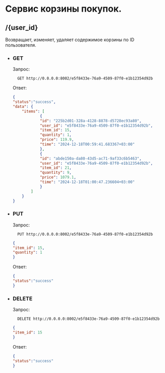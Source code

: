 # Сервис корзины покупок.

## **/{user_id}**

Возвращает, изменяет, удаляет содержимое корзины по ID пользователя.
- ### GET

    Запрос:

        GET http://0.0.0.0:8002/e5f8433e-76a9-4509-87f0-e1b12354d92b
        

    Ответ:
    ```json
    {
    "status":"success",
    "data": {
        "items": [
                {
                "id": "225b2d01-328a-4128-8878-d5728ec93a80", 
                "user_id": "e5f8433e-76a9-4509-87f0-e1b12354d92b", 
                "item_id": 15, 
                "quantity": 1, 
                "price": 119.9, 
                "time": "2024-12-18T00:59:41.683367+03:00"
                }, 
                {
                "id": "abde150a-da80-43d5-ac71-9af33c6b5463", 
                "user_id": "e5f8433e-76a9-4509-87f0-e1b12354d92b", 
                "item_id": 21, 
                "quantity": 9, 
                "price": 1079.1, 
                "time": "2024-12-18T01:00:47.236604+03:00"
                }
            ]
        }
    }
    ```

- ### PUT

    Запрос:

        PUT http://0.0.0.0:8002/e5f8433e-76a9-4509-87f0-e1b12354d92b

    ```json
    {
    "item_id": 15, 
    "quantity": 1 
    }
    ```


    Ответ:
    ```json
    {
    "status":"success"
    }
    ```

- ### DELETE

    Запрос:

        DELETE http://0.0.0.0:8002/e5f8433e-76a9-4509-87f0-e1b12354d92b

    ```json
    {
    "item_id": 15
    }
    ```


    Ответ:
    ```json
    {
    "status":"success"
    }
    ```